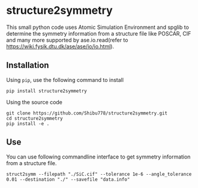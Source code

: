 # structure2symmetry

This small python code uses Atomic Simulation Environment and spglib to determine the symmetry information from a structure file like POSCAR, CIF and many more supported by ase.io.read(refer to https://wiki.fysik.dtu.dk/ase/ase/io/io.html).

## Installation

Using `pip`, use the following command to install

`pip install structure2symmetry`

Using the source code

```
git clone https://github.com/Shibu778/structure2symmetry.git
cd structure2symmetry
pip install -e .
```

## Use

You can use following commandline interface to get symmetry information from a structure file.

```
struct2symm --filepath "./SiC.cif" --tolerance 1e-6 --angle_tolerance 0.01 --destination "./" --savefile "data.info"
```
